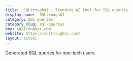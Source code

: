 ```yaml
---
title:  SQLtroughAI - Trending AI tool for SQL queries
display_name:  SQLtroughAI
category: SQL queries
category_slug: sql-queries
key: sqltroughai_com
website: https://sqltroughai.com/
layout: aitool
---
```


Generated SQL queries for non-tech users.
